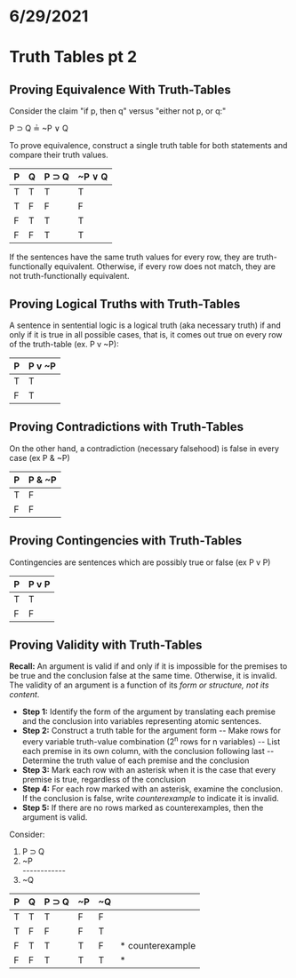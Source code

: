 # 6/29/2021
# Truth Tables pt 2

## Proving Equivalence With Truth-Tables
Consider the claim "if p, then q" versus "either not p, or q:"

P &sup; Q &questeq; ~P &or; Q

To prove equivalence, construct a single truth table for both statements and compare their truth values.

|  P  |  Q  | P &sup; Q | ~P &or; Q |
| --- | --- | --------- | --------- |
|  T  |  T  |     T     |     T     |
|  T  |  F  |     F     |     F     |
|  F  |  T  |     T     |     T     |
|  F  |  F  |     T     |     T     |

If the sentences have the same truth values for every row, they are truth-functionally equivalent. Otherwise, if every row does not match, they are not truth-functionally equivalent.

## Proving Logical Truths with Truth-Tables
A sentence in sentential logic is a logical truth (aka necessary truth) if and only if it is true in all possible cases, that is, it comes out true on every row of the truth-table (ex. P v ~P):

|  P  | P v ~P |
| --- | ------ |
|  T  |    T   |
|  F  |    T   |

## Proving Contradictions with Truth-Tables
On the other hand, a contradiction (necessary falsehood) is false in every case (ex P & ~P)

|  P  | P & ~P |
| --- | ------ |
|  T  |    F   |
|  F  |    F   |

## Proving Contingencies with Truth-Tables
Contingencies are sentences which are possibly true or false (ex P v P)

|  P  | P v P |
| --- | ----- |
|  T  |   T   |
|  F  |   F   |

## Proving Validity with Truth-Tables
**Recall:** An argument is valid if and only if it is impossible for the premises to be true and the conclusion false at the same time. Otherwise, it is invalid. The validity of an argument is a function of its *form or structure, not its content*.

- **Step 1:** Identify the form of the argument by translating each premise and the conclusion into variables representing atomic sentences.
- **Step 2:** Construct a truth table for the argument form
-- Make rows for every variable truth-value combination (2<sup>n</sup> rows for n variables)
-- List each premise in its own column, with the conclusion following last
-- Determine the truth value of each premise and the conclusion
- **Step 3:** Mark each row with an asterisk when it is the case that every premise is true, regardless of the conclusion
- **Step 4:** For each row marked with an asterisk, examine the conclusion. If the conclusion is false, write *counterexample* to indicate it is invalid.
- **Step 5:** If there are no rows marked as counterexamples, then the argument is valid.

Consider:  
1) P &sup; Q
2) ~P  
_-_-----------
3) ~Q

|  P  |  Q  | P &sup; Q | ~P  |  ~Q | |
| --- | --- | --------- | --- | --- | --- |
|  T  |  T  |     T     |  F  |  F  |  |
|  T  |  F  |     F     |  F  |  T  |  |
|  F  |  T  |     T     |  T  |  F  | * counterexample |
|  F  |  F  |     T     |  T  |  T  | *  |